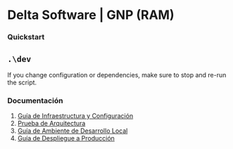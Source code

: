 # Delta Software | GNP (RAM)

### Quickstart

`.\dev`
---

If you change configuration or dependencies, make sure to stop
and re-run the script.

### Documentación

1. [Guía de Infraestructura y Configuración](https://www.notion.so/Documentaci-n-Infraestructura-y-Configuraci-n-RAM-8a0fb11476ea4f8b93bdcff7568360a2)
2. [Prueba de Arquitectura](https://www.notion.so/Prueba-de-Arquitectura-RAM-b0d76b389a394a1f907cbb5c7822830c)
3. [Guía de Ambiente de Desarrollo Local](https://www.notion.so/Gu-a-de-Ambiente-de-Desarrollo-Local-RAM-9c9280621b924fffb7a1d42cbc11cd8e)
4. [Guía de Despliegue a Producción](https://www.notion.so/Gu-a-de-Despliegue-a-Producci-n-RAM-2f20b2e0c79f4a3e84a4fa52720d4ee8)
